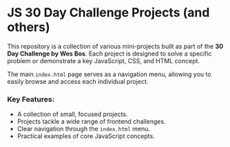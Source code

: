 # JS 30 Day Challenge Projects (and others)

This repository is a collection of various mini-projects built as part of the **30 Day Challenge by Wes Bos**. Each project is designed to solve a specific problem or demonstrate a key JavaScript, CSS, and HTML concept.

The main `index.html` page serves as a navigation menu, allowing you to easily browse and access each individual project.

### Key Features:

- A collection of small, focused projects.
- Projects tackle a wide range of frontend challenges.
- Clear navigation through the `index.html` menu.
- Practical examples of core JavaScript concepts.
